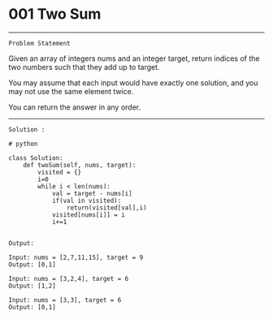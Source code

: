 # 001 Two Sum

* * *
``Problem Statement``
  
<p>
Given an array of integers nums and an integer target, return indices of the two numbers such that they add up to target.

You may assume that each input would have exactly one solution, and you may not use the same element twice.

You can return the answer in any order.
</p>

***

`Solution :`

```
# python

class Solution:
    def twoSum(self, nums, target): 
        visited = {}  
        i=0
        while i < len(nums): 
            val = target - nums[i] 
            if(val in visited):
                return(visited[val],i)
            visited[nums[i]] = i
            i+=1
        
```

`Output:`

```
Input: nums = [2,7,11,15], target = 9
Output: [0,1]
```

```
Input: nums = [3,2,4], target = 6
Output: [1,2]
```

```
Input: nums = [3,3], target = 6
Output: [0,1]
```
